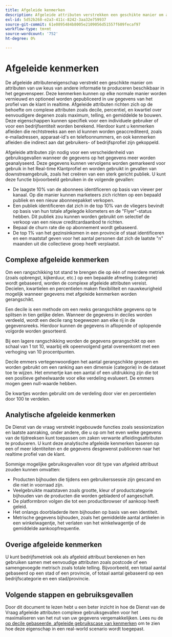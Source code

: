 ```yaml
---
title: Afgeleide kenmerken
description: Afgeleide attributen verstrekken een geschikte manier om attributen van uw keus te produceren die bij om het even welke regelmatige kappigheid en naar keuze gepubliceerd in uw gegevens van het Profiel van de Klant in real time kunnen worden vernieuwd. Dit document biedt een overzicht van hoe u de Query-service kunt gebruiken om afgeleide kenmerken te maken voor gebruik met uw profielgegevens.
exl-id: 5d52b268-e2a3-411c-8242-3aa32e759937
source-git-commit: 61e0895484b8005e2109056d51557f609fecaf97
workflow-type: tm+mt
source-wordcount: '752'
ht-degree: 0%

---
```


# Afgeleide kenmerken

De afgeleide attributeneigenschap verstrekt een geschikte manier om attributen van uw keus van andere informatie te produceren beschikbaar in het gegevenspeer. Deze kenmerken kunnen op elke normale manier worden vernieuwd en optioneel worden gepubliceerd in uw gegevens van het profiel van de klant in realtime. Afgeleide attributen richten zich op de behoefte om complexe attributen zoals decile, percentiel, en kwartiel over eenvoudigere degenen zoals maximum, telling, en gemiddelde te bouwen. Deze eigenschappen kunnen specifiek voor een individuele gebruiker of voor een bedrijfsentiteit worden berekend. Hierdoor kunt u kenmerken afleiden die rechtstreeks aan een id kunnen worden geaccrediteerd, zoals e-mailadressen, apparaat-id&#39;s en telefoonnummers, en ook kenmerken afleiden die indirect aan dat gebruikers- of bedrijfsprofiel zijn gekoppeld.

Afgeleide attributen zijn nodig voor een verscheidenheid van gebruiksgevallen wanneer de gegevens op het gegevens meer worden geanalyseerd. Deze gegevens kunnen vervolgens worden gemarkeerd voor gebruik in het Real-time Klantprofiel en worden gebruikt in gevallen van downstreamgebruik, zoals het creëren van een sterk gericht publiek. U kunt deze functie bijvoorbeeld gebruiken in de volgende gevallen:

* De laagste 10% van de abonnees identificeren op basis van viewer per kanaal. Op die manier kunnen marketeers zich richten op een bepaald publiek en een nieuw abonneepakket verkopen.
* Een publiek identificeren dat zich in de top 10% van de vliegers bevindt op basis van hun totale afgelegde kilometers en de &quot;Flyer&quot;-status hebben. Dit publiek zou kunnen worden gebruikt om selectief de verkoop van een nieuw creditcardaanbod te richten.
* Bepaal de churn rate die op abonnement wordt gebaseerd.
* De top 1% van het gezinsinkomen in een provincie of staat identificeren en een maatstaf geven voor het aantal personen dat zich de laatste &quot;n&quot; maanden uit die collectieve groep heeft verplaatst.

## Complexe afgeleide kenmerken

Om een rangschikking tot stand te brengen die op één of meerdere metriek (zoals opbrengst, kijkerduur, etc.) op een bepaalde afmeting (categorie) wordt gebaseerd, worden de complexe afgeleide attributen vereist. Decielen, kwartielen en percentielen maken flexibiliteit en nauwkeurigheid mogelijk wanneer gegevens met afgeleide kenmerken worden gerangschikt.

Een decile is een methode om een reeks gerangschikte gegevens op te splitsen in tien gelijke delen. Wanneer de gegevens in deciles worden verdeeld, wordt een decile rang toegewezen aan elke rij in de gegevensreeks. Hierdoor kunnen de gegevens in aflopende of oplopende volgorde worden gesorteerd.

Bij een lagere rangschikking worden de gegevens gerangschikt op een schaal van 1 tot 10, waarbij elk opeenvolgend getal overeenkomt met een verhoging van 10 procentpunten.

Decile emmers vertegenwoordigen het aantal gerangschikte groepen en worden gebruikt om een ranking aan een dimensie (categorie) in de dataset toe te wijzen. Het emmertje kan een aantal of een uitdrukking zijn die tot een positieve geheelwaarde voor elke verdeling evalueert. De emmers mogen geen null-waarde hebben.

De kwartjes worden gebruikt om de verdeling door vier en percentielen door 100 te verdelen.

## Analytische afgeleide kenmerken

De Dienst van de vraag verstrekt ingebouwde functies zoals sessionization en laatste aanraking, onder andere, die u op om het even welke gegevens van de tijdreeksen kunt toepassen om zaken verwante afleidingsattributen te produceren. U kunt deze analytische afgeleide kenmerken baseren op een of meer identiteiten en de gegevens desgewenst publiceren naar het realtime profiel van de klant.

Sommige mogelijke gebruiksgevallen voor dit type van afgeleid attribuut zouden kunnen omvatten:

* Producten bijhouden die tijdens een gebruikerssessie zijn gescand en die niet in voorraad zijn.
* Veelgebruikte maatstaven zoals grootte, kleur of productcategorie bijhouden van de producten die worden gebladerd of aangeschaft.
* De platformbron volgen die tot een productbrowser of aankoop heeft geleid.
* Het onlangs doorbladerde item bijhouden op basis van een identiteit.
* Metrische gegevens bijhouden, zoals het gemiddelde aantal artikelen in een winkelwagentje, het verlaten van het winkelwagentje of de gemiddelde aankoopfrequentie.

## Overige afgeleide kenmerken

U kunt bedrijfsmetriek ook als afgeleid attribuut berekenen en hen gebruiken samen met eenvoudige attributen zoals postcode of een samengevoegde metrisch zoals totale telling. Bijvoorbeeld, een totaal aantal gebaseerd op een stad of een provincie, of totaal aantal gebaseerd op een bedrijfscategorie en een stad/provincie.

## Volgende stappen en gebruiksgevallen

Door dit document te lezen hebt u een beter inzicht in hoe de Dienst van de Vraag afgeleide attributen complexe gebruiksgevallen voor het maximaliseren van het nut van uw gegevens vergemakkelijken. Lees nu de [op decile gebaseerde, afgeleide gebruikscase van kenmerken](./deciles-use-case.md) om te zien hoe deze eigenschap in een real-world scenario wordt toegepast.
